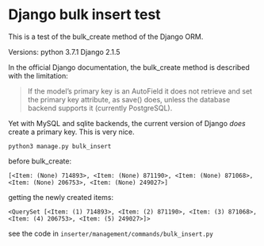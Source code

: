 # Django bulk insert test

This is a test of the bulk_create method of the Django ORM.

Versions:
python 3.7.1
Django 2.1.5

In the official Django documentation, the bulk_create method is described with the limitation:

> If the model’s primary key is an AutoField it does not retrieve and set the primary key attribute, as save() does, unless the database backend supports it (currently PostgreSQL).

Yet with MySQL and sqlite backends, the current version of Django _does_ create a primary key. This is very nice.

`python3 manage.py bulk_insert`

before bulk_create:
```
[<Item: (None) 714893>, <Item: (None) 871190>, <Item: (None) 871068>, <Item: (None) 206753>, <Item: (None) 249027>]
```

getting the newly created items:
```
<QuerySet [<Item: (1) 714893>, <Item: (2) 871190>, <Item: (3) 871068>, <Item: (4) 206753>, <Item: (5) 249027>]>
```

see the code in `inserter/management/commands/bulk_insert.py`

